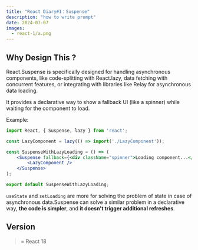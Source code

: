 ```yaml
---
title: "React Diary#1：Suspense"
description: "how to write prompt"
date: 2024-07-07
images:
  - react-1/a.png
---
```


## Why Design This ?

React.Suspense is specifically designed for handling asynchronous components, like code-splitting with React.lazy, data fetching with concurrent features, or integrating with libraries like Relay for asynchronous data loading. 

It provides a declarative way to show a fallback UI (like a spinner) while waiting for the component to load.

Example:  

```jsx
import React, { Suspense, lazy } from 'react';

const LazyComponent = lazy(() => import('./LazyComponent'));

const SuspenseWithLazyLoading = () => (
    <Suspense fallback={<div className="spinner">Loading component...</div>}>
        <LazyComponent />
    </Suspense>
);

export default SuspenseWithLazyLoading;

```

`useState` and `setLoading` are more for solving the problem of state in case of asynchronous data.Suspense can solve a similar problem in a declarative way, **the code is simpler**, and **it doesn't trigger additional refreshes**.

## Version

>= React 18
